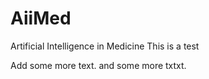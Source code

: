 # AiiMed
Artificial Intelligence in Medicine
This is a test 

Add some more text. 
and some more txtxt.